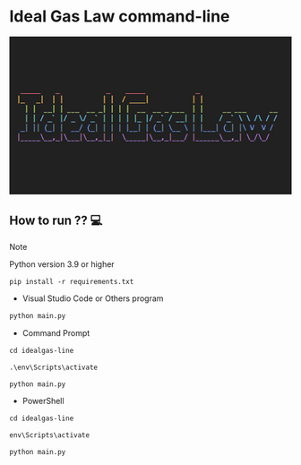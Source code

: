 # Ideal Gas Law command-line

<img src="../doc/img/idealgas.jpg" />

## How to run ?? 💻

> [!NOTE]
> Python version 3.9 or higher

```
pip install -r requirements.txt
```

- Visual Studio Code or Others program
```python
python main.py
```

- Command Prompt
```
cd idealgas-line
```
```
.\env\Scripts\activate
```
```
python main.py
```

- PowerShell
```
cd idealgas-line
```
```
env\Scripts\activate
```
```
python main.py
```